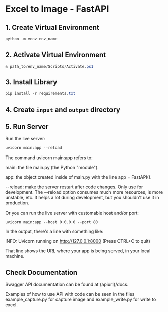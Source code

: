 # Excel to Image - FastAPI

## 1. Create Virtual Environment

```powershell
python -m venv env_name
```

## 2. Activate Virtual Environment

```powershell
& path_to/env_name/Scripts/Activate.ps1
```

## 3. Install Library

```powershell
pip install -r requirements.txt
```

## 4. Create `input` and `output` directory


## 5. Run Server

Run the live server:

```powershell
uvicorn main:app --reload
```

The command uvicorn main:app refers to:

main: the file main.py (the Python "module").

app: the object created inside of main.py with the line app = FastAPI().

--reload: make the server restart after code changes. Only use for development.
The --reload option consumes much more resources, is more unstable, etc.
It helps a lot during development, but you shouldn't use it in production.


Or you can run the live server with customable host and/or port:
```
uvicorn main:app --host 0.0.0.0 --port 80
```

In the output, there's a line with something like:

INFO:     Uvicorn running on http://127.0.0.1:8000 (Press CTRL+C to quit)

That line shows the URL where your app is being served, in your local machine.

## Check Documentation 

Swagger API documentation can be found at {apiurl}/docs. 

Examples of how to use API with code can be seen in the files example_capture.py for capture image and example_write.py for write to excel.